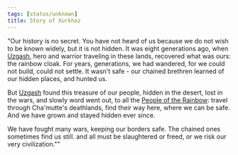 ```yaml
---
tags: [status/unknown]
title: Story of Xurkhaz
---
```



"Our history is no secret. You have not heard of us because we do not wish to be known widely, but it is not hidden. It was eight generations ago, when [Uzgash](<../../../people/orcs/uzgash.md>), hero and warrior traveling in these lands, recovered what was ours: the rainbow cloak. For years, generations, we had wandered, for we could not build, could not settle. It wasn't safe - our chained brethren learned of our hidden places, and hunted us. 

But [Uzgash](<../../../people/orcs/uzgash.md>) found this treasure of our people, hidden in the desert, lost in the wars, and slowly word went out, to all the [People of the Rainbow](<../../../groups/orc-hordes/people-of-the-rainbow.md>): travel through Cha'mutte's deathlands, find their way here, where we can be safe. And we have grown and stayed hidden ever since. 

We have fought many wars, keeping our borders safe. The chained ones sometimes find us still. and all must be slaughtered or freed, or we risk our very civilization.""